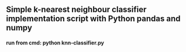 ## Simple k-nearest neighbour classifier implementation script with Python pandas and numpy
#### run from cmd: python knn-classifier.py

